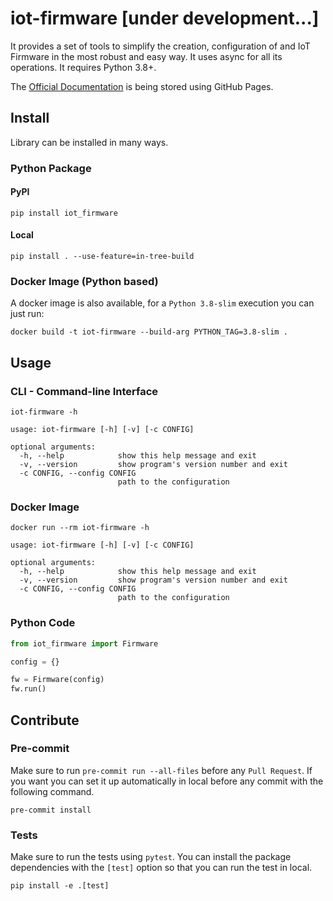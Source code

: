 # iot-firmware [under development...]

It provides a set of tools to simplify the creation, configuration of and IoT Firmware
in the most robust and easy way. It uses async for all its operations. It requires Python 3.8+.

The [Official Documentation](https://bonastreyair.github.io/iot-firmware/iot_firmware.html)
is being stored using GitHub Pages.

## Install

Library can be installed in many ways.

### Python Package

#### PyPI

```shell
pip install iot_firmware
```

#### Local

```shell
pip install . --use-feature=in-tree-build
```

### Docker Image (Python based)

A docker image is also available, for a `Python 3.8-slim` execution you can just run:
```shell
docker build -t iot-firmware --build-arg PYTHON_TAG=3.8-slim .
```

## Usage

### CLI - Command-line Interface

```
iot-firmware -h

usage: iot-firmware [-h] [-v] [-c CONFIG]

optional arguments:
  -h, --help            show this help message and exit
  -v, --version         show program's version number and exit
  -c CONFIG, --config CONFIG
                        path to the configuration
```

### Docker Image

```
docker run --rm iot-firmware -h

usage: iot-firmware [-h] [-v] [-c CONFIG]

optional arguments:
  -h, --help            show this help message and exit
  -v, --version         show program's version number and exit
  -c CONFIG, --config CONFIG
                        path to the configuration
```

### Python Code

```python
from iot_firmware import Firmware

config = {}

fw = Firmware(config)
fw.run()
```

## Contribute

### Pre-commit

Make sure to run `pre-commit run --all-files` before any `Pull Request`. If you want you can set it up automatically
in local before any commit with the following command.
```shell
pre-commit install
```

### Tests

Make sure to run the tests using `pytest`. You can install the package dependencies with the `[test]` option
so that you can run the test in local.
```shell
pip install -e .[test]
```
